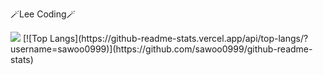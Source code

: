 🪄Lee Coding🪄
<div>
<a href='https://www.instagram.com/easy__hun_/'><img src="https://img.shields.io/badge/Instagram-FA58D0?style=flat-square&logo=instagram&logoColor=white"/></a>
  [![Top Langs](https://github-readme-stats.vercel.app/api/top-langs/?username=sawoo0999)](https://github.com/sawoo0999/github-readme-stats)
</div>




